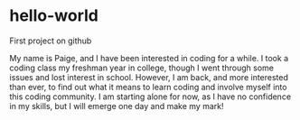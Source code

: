 # hello-world
First project on github

My name is Paige, and I have been interested in coding for a while. I took a coding class my freshman year in college, though I went through some issues and lost interest in school. However, I am back, and more interested than ever, to find out what it means to learn coding and involve myself into this coding community. I am starting alone for now, as I have no confidence in my skills, but I will emerge one day and make my mark!
